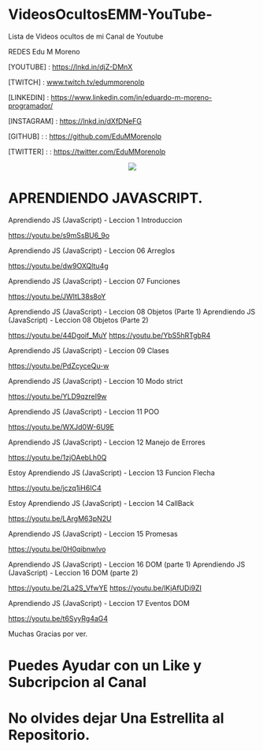# VideosOcultosEMM-YouTube-
Lista de Videos ocultos de mi Canal de Youtube

REDES Edu M Moreno

[YOUTUBE] : https://lnkd.in/djZ-DMnX 

[TWITCH] : www.twitch.tv/edummorenolp

[LINKEDIN] : https://www.linkedin.com/in/eduardo-m-moreno-programador/

[INSTAGRAM] : https://lnkd.in/dXfDNeFG

[GITHUB] : : https://github.com/EduMMorenolp

[TWITTER] : : https://twitter.com/EduMMorenolp

<div align="center">
  <img src="https://profile-counter.glitch.me/EduMYT/count.svg?"  />
</div>


# APRENDIENDO JAVASCRIPT.

Aprendiendo JS (JavaScript) - Leccion  1 Introduccion

https://youtu.be/s9mSsBU6_9o

Aprendiendo JS (JavaScript) - Leccion 06 Arreglos

https://youtu.be/dw9OXQltu4g

Aprendiendo JS (JavaScript) - Leccion  07 Funciones

https://youtu.be/JWItL38s8oY

Aprendiendo JS (JavaScript) - Leccion  08 Objetos (Parte 1)
Aprendiendo JS (JavaScript) - Leccion  08 Objetos (Parte 2)

https://youtu.be/44Dgoif_MuY
https://youtu.be/YbS5hRTgbR4

Aprendiendo JS (JavaScript) - Leccion  09 Clases

https://youtu.be/PdZcyceQu-w

Aprendiendo JS (JavaScript) - Leccion  10 Modo strict

https://youtu.be/YLD9qzreI9w

Aprendiendo JS (JavaScript) - Leccion  11 POO

https://youtu.be/WXJd0W-6U9E

Aprendiendo JS (JavaScript) - Leccion  12 Manejo de Errores

https://youtu.be/1zjOAebLh0Q

Estoy Aprendiendo JS (JavaScript) - Leccion  13 Funcion Flecha

https://youtu.be/jczq1iH6IC4

Estoy Aprendiendo JS (JavaScript) - Leccion  14 CallBack

https://youtu.be/LArgM63pN2U

Aprendiendo JS (JavaScript) - Leccion  15 Promesas

https://youtu.be/0H0qibnwlvo

Aprendiendo JS (JavaScript) - Leccion  16 DOM (parte 1)
Aprendiendo JS (JavaScript) - Leccion  16 DOM (parte 2)

https://youtu.be/2La2S_VfwYE
https://youtu.be/lKjAfUDi9ZI

Aprendiendo JS (JavaScript) - Leccion  17 Eventos DOM

https://youtu.be/t6SyyRg4aG4

Muchas Gracias por ver. 
# Puedes Ayudar con un Like y Subcripcion al Canal 
# No olvides dejar Una Estrellita al Repositorio. 
